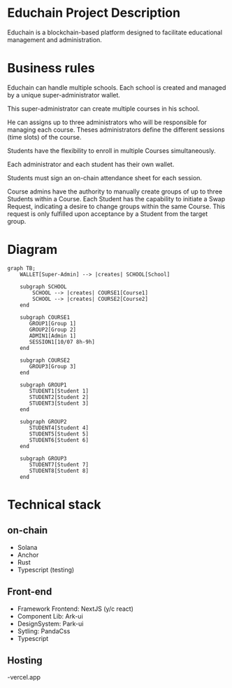 # Educhain Project Description

Educhain is a blockchain-based platform designed to facilitate educational management and administration.

# Business rules

Educhain can handle multiple schools.
Each school is created and managed by a unique super-administrator wallet.

This super-administrator can create multiple courses in his school.

He can assigns up to three administrators who will be responsible for managing each course.
Theses administrators define the different sessions (time slots) of the course.

Students have the flexibility to enroll in multiple Courses simultaneously.

Each administrator and each student has their own wallet.

Students must sign an on-chain attendance sheet for each session. 

Course admins have the authority to manually create groups of up to three Students within a Course. Each Student has the capability to initiate a Swap Request, indicating a desire to change groups within the same Course. This request is only fulfilled upon acceptance by a Student from the target group.

# Diagram

```mermaid
graph TB;
    WALLET[Super-Admin] --> |creates| SCHOOL[School]

    subgraph SCHOOL
        SCHOOL --> |creates| COURSE1[Course1]
        SCHOOL --> |creates| COURSE2[Course2]
    end

    subgraph COURSE1
       GROUP1[Group 1]
       GROUP2[Group 2]
       ADMIN1[Admin 1]
       SESSION1[10/07 8h-9h]
    end

    subgraph COURSE2
       GROUP3[Group 3]
    end

    subgraph GROUP1
       STUDENT1[Student 1]
       STUDENT2[Student 2]
       STUDENT3[Student 3]
    end

    subgraph GROUP2
       STUDENT4[Student 4]
       STUDENT5[Student 5]
       STUDENT6[Student 6]
    end

    subgraph GROUP3
       STUDENT7[Student 7]
       STUDENT8[Student 8]
    end

```

# Technical stack

## on-chain
- Solana
- Anchor
- Rust
- Typescript (testing)

## Front-end
- Framework Frontend: NextJS (y/c react)
- Component Lib: Ark-ui
- DesignSystem: Park-ui
- Sytling: PandaCss
- Typescript

## Hosting
-vercel.app
